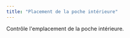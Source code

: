 ```yaml
---
title: "Placement de la poche intérieure"
---
```


Contrôle l'emplacement de la poche intérieure.




